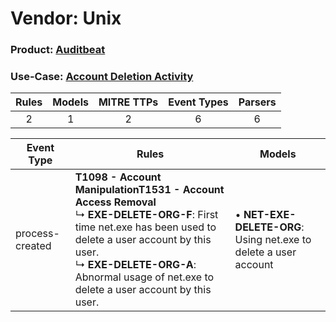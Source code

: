 Vendor: Unix
============
### Product: [Auditbeat](../ds_unix_auditbeat.md)
### Use-Case: [Account Deletion Activity](../../../../UseCases/uc_account_deletion_activity.md)

| Rules | Models | MITRE TTPs | Event Types | Parsers |
|:-----:|:------:|:----------:|:-----------:|:-------:|
|   2   |   1    |     2      |      6      |    6    |

| Event Type      | Rules                                                                                                                                                                                                                                                                           | Models                                                               |
| --------------- | ------------------------------------------------------------------------------------------------------------------------------------------------------------------------------------------------------------------------------------------------------------------------------- | -------------------------------------------------------------------- |
| process-created | <b>T1098 - Account Manipulation</b><b>T1531 - Account Access Removal</b><br> ↳ <b>EXE-DELETE-ORG-F</b>: First time net.exe has been used to delete a user account by this user.<br> ↳ <b>EXE-DELETE-ORG-A</b>: Abnormal usage of net.exe to delete a user account by this user. |  • <b>NET-EXE-DELETE-ORG</b>: Using net.exe to delete a user account |